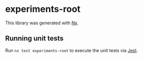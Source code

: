 # experiments-root

This library was generated with [Nx](https://nx.dev).

## Running unit tests

Run `nx test experiments-root` to execute the unit tests via [Jest](https://jestjs.io).
